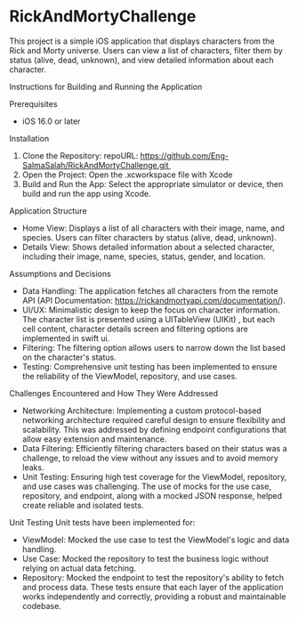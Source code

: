 # RickAndMortyChallenge

This project is a simple iOS application that displays characters from the Rick and Morty universe. 
Users can view a list of characters, filter them by status (alive, dead, unknown), and view detailed information about each character.

Instructions for Building and Running the Application

Prerequisites
* iOS 16.0 or later

Installation
1. Clone the Repository: repoURL: https://github.com/Eng-SalmaSalah/RickAndMortyChallenge.git 
2. Open the Project: Open the .xcworkspace file with Xcode 
3. Build and Run the App: Select the appropriate simulator or device, then build and run the app using Xcode.


Application Structure
* Home View: Displays a list of all characters with their image, name, and species. Users can filter characters by status (alive, dead, unknown).
* Details View: Shows detailed information about a selected character, including their image, name, species, status, gender, and location.

Assumptions and Decisions
* Data Handling: The application fetches all characters from the remote API (API Documentation: https://rickandmortyapi.com/documentation/).
* UI/UX: Minimalistic design to keep the focus on character information. The character list is presented using a UITableView (UIKit) , but each cell content, character details screen and filtering options are implemented in swift ui.
* Filtering: The filtering option allows users to narrow down the list based on the character's status.
* Testing: Comprehensive unit testing has been implemented to ensure the reliability of the ViewModel, repository, and use cases.

Challenges Encountered and How They Were Addressed
* Networking Architecture: Implementing a custom protocol-based networking architecture required careful design to ensure flexibility and scalability. This was addressed by defining endpoint configurations that allow easy extension and maintenance.
* Data Filtering: Efficiently filtering characters based on their status was a challenge, to reload the view without any issues and to avoid memory leaks.
* Unit Testing: Ensuring high test coverage for the ViewModel, repository, and use cases was challenging. The use of mocks for the use case, repository, and endpoint, along with a mocked JSON response, helped create reliable and isolated tests.

Unit Testing
Unit tests have been implemented for:
* ViewModel: Mocked the use case to test the ViewModel's logic and data handling.
* Use Case: Mocked the repository to test the business logic without relying on actual data fetching.
* Repository: Mocked the endpoint to test the repository's ability to fetch and process data.
These tests ensure that each layer of the application works independently and correctly, providing a robust and maintainable codebase.
